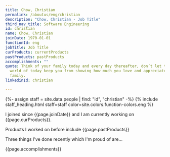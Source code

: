 ```yaml
---
title: Chow, Christian
permalink: /aboutus/eng/christian
description: "Chow, Christian - Job Title"
third_nav_title: Software Engineering
id: christian
name: Chow, Christian
joinDate: 1970-01-01
functionId: eng
jobTitle: Job Title
curProducts: currentProducts
pastProducts: pastProducts
accomplishments: ""
quote: Think of your family today and every day thereafter, don’t let the busy
  world of today keep you from showing how much you love and appreciate your
  family.
linkedinId: christian

---
```


{%- assign staff = site.data.people | find: "id", "christian" -%}
{% include staff_heading.html staff=staff color=site.colors.function-colors.eng %}

<p>I joined since {{page.joinDate}} and I am currently working on {{page.curProducts}}.</p>

<p>Products I worked on before include {{page.pastProducts}}</p>

<p>Three things I've done recently which I'm proud of are...</p>
{{page.accomplishments}}
